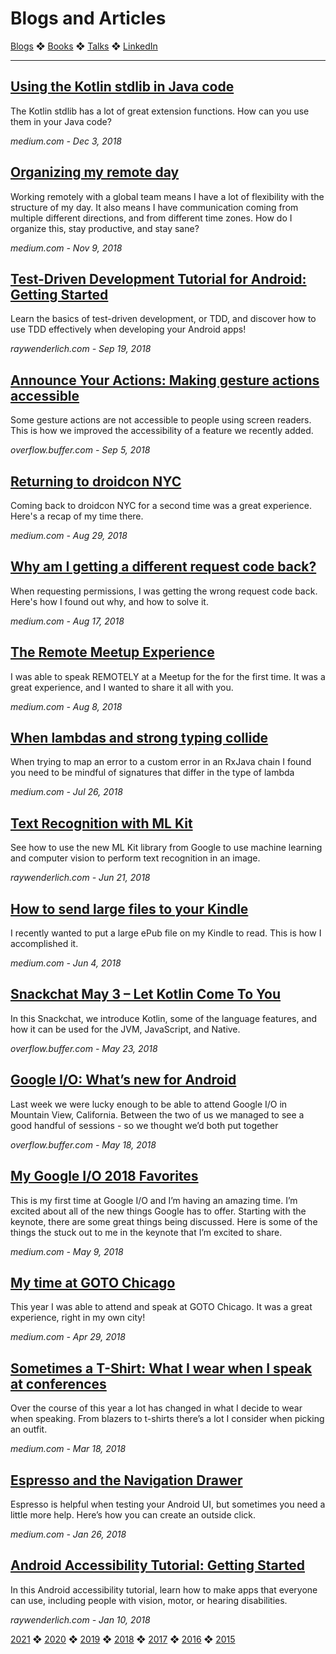 # Blogs and Articles

[Blogs](../blogs.md) ❖ [Books](../books.md) ❖ [Talks](../talks.md) ❖ [LinkedIn](https://www.linkedin.com/in/victoriagonda/)

---

## [Using the Kotlin stdlib in Java code](https://medium.com/victoriagonda/using-the-kotlin-stdlib-in-java-code-2565818ba016)
The Kotlin stdlib has a lot of great extension functions. How can you use them in your Java code?

_medium.com - Dec 3, 2018_

## [Organizing my remote day](https://medium.com/victoriagonda/organizing-my-remote-day-5a7d87c7edcf)
Working remotely with a global team means I have a lot of flexibility with the structure of my day. It also means I have communication coming from multiple different directions, and from different time zones. How do I organize this, stay productive, and stay sane?

_medium.com - Nov 9, 2018_

## [Test-Driven Development Tutorial for Android: Getting Started](https://www.raywenderlich.com/7109-test-driven-development-tutorial-for-android-getting-started)
Learn the basics of test-driven development, or TDD, and discover how to use TDD effectively when developing your Android apps!

_raywenderlich.com - Sep 19, 2018_

## [Announce Your Actions: Making gesture actions accessible](https://overflow.buffer.com/2018/09/05/announce-actions/)
Some gesture actions are not accessible to people using screen readers. This is how we improved the accessibility of a feature we recently added.

_overflow.buffer.com - Sep 5, 2018_

## [Returning to droidcon NYC](https://medium.com/victoriagonda/returning-to-droidcon-nyc-d40942803d2a)
Coming back to droidcon NYC for a second time was a great experience. Here's a recap of my time there.

_medium.com - Aug 29, 2018_

## [Why am I getting a different request code back?](https://medium.com/victoriagonda/why-am-i-getting-a-different-request-code-back-51387289652c)
When requesting permissions, I was getting the wrong request code back. Here's how I found out why, and how to solve it.

_medium.com - Aug 17, 2018_

## [The Remote Meetup Experience](https://medium.com/victoriagonda/the-remote-meetup-experience-943d48d548b6)
I was able to speak REMOTELY at a Meetup for the for the first time. It was a great experience, and I wanted to share it all with you.

_medium.com - Aug 8, 2018_

## [When lambdas and strong typing collide](https://medium.com/victoriagonda/when-lambdas-and-strong-typing-collide-18ba065631f1)
When trying to map an error to a custom error in an RxJava chain I found you need to be mindful of signatures that differ in the type of lambda

_medium.com - Jul 26, 2018_

## [Text Recognition with ML Kit](https://www.raywenderlich.com/197292/text-recognition-with-ml-kit)
See how to use the new ML Kit library from Google to use machine learning and computer vision to perform text recognition in an image.

_raywenderlich.com - Jun 21, 2018_

## [How to send large files to your Kindle](https://medium.com/@vgonda/how-to-send-large-files-to-your-kindle-41f74ea0a0ee)
I recently wanted to put a large ePub file on my Kindle to read. This is how I accomplished it.

_medium.com - Jun 4, 2018_

## [Snackchat May 3 – Let Kotlin Come To You](https://overflow.buffer.com/2018/05/23/snackchat-may-3-let-kotlin-come/)
In this Snackchat, we introduce Kotlin, some of the language features, and how it can be used for the JVM, JavaScript, and Native.

_overflow.buffer.com - May 23, 2018_

## [Google I/O: What’s new for Android](https://overflow.buffer.com/2018/05/18/google-io-whats-new-android/)
Last week we were lucky enough to be able to attend Google I/O in Mountain View, California. Between the two of us we managed to see a good handful of sessions - so we thought we’d both put together

_overflow.buffer.com - May 18, 2018_

## [My Google I/O 2018 Favorites](https://medium.com/victoriagonda/my-google-i-o-2018-favorites-7df843d96268)
This is my first time at Google I/O and I’m having an amazing time. I’m excited about all of the new things Google has to offer. Starting with the keynote, there are some great things being discussed. Here is some of the things the stuck out to me in the keynote that I’m excited to share.

_medium.com - May 9, 2018_

## [My time at GOTO Chicago](https://medium.com/@vgonda/my-time-at-goto-chicago-54acc815fb3f)
This year I was able to attend and speak at GOTO Chicago. It was a great experience, right in my own city!

_medium.com - Apr 29, 2018_

## [Sometimes a T-Shirt: What I wear when I speak at conferences](https://medium.com/victoriagonda/sometimes-a-t-shirt-what-i-wear-when-i-speak-at-conferences-5e798327490a)
Over the course of this year a lot has changed in what I decide to wear when speaking. From blazers to t-shirts there’s a lot I consider when picking an outfit.

_medium.com - Mar 18, 2018_

## [Espresso and the Navigation Drawer](https://medium.com/victoriagonda/espresso-and-the-navigation-drawer-3e6f00676dde)
Espresso is helpful when testing your Android UI, but sometimes you need a little more help. Here’s how you can create an outside click.

_medium.com - Jan 26, 2018_

## [Android Accessibility Tutorial: Getting Started](https://www.raywenderlich.com/182100/android-accessibility-tutorial-getting-started)
In this Android accessibility tutorial, learn how to make apps that everyone can use, including people with vision, motor, or hearing disabilities.

_raywenderlich.com - Jan 10, 2018_

[2021](../blogs.md) ❖ [2020](2020.md) ❖ [2019](2019.md) ❖ [2018](2018.md) ❖ [2017](/2017.md) ❖ [2016](2016.md) ❖ [2015](2015.md)
